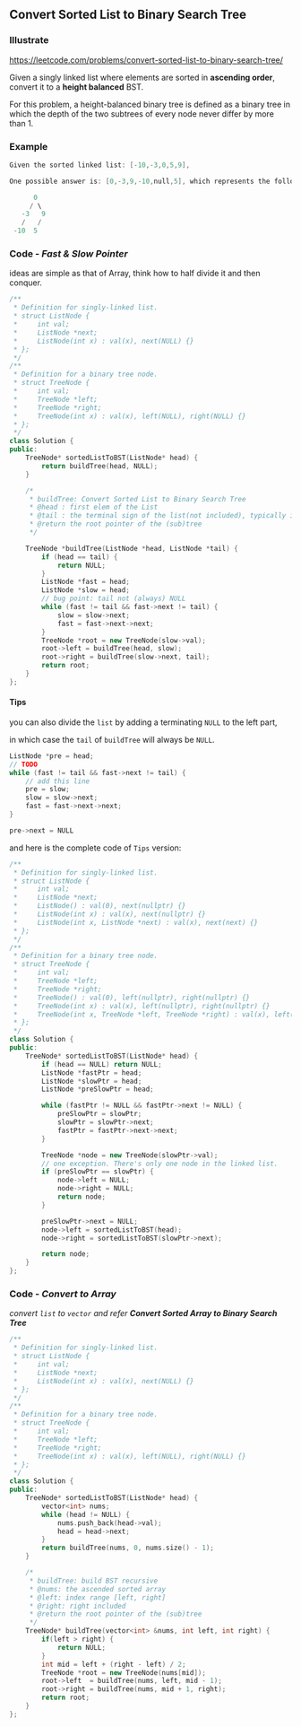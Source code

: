 ## Convert Sorted List to Binary Search Tree
### Illustrate
<https://leetcode.com/problems/convert-sorted-list-to-binary-search-tree/>

Given a singly linked list where elements are sorted in **ascending order**, convert it to a **height balanced** BST.

For this problem, a height-balanced binary tree is defined as a binary tree in which the depth of the two subtrees of every node never differ by more than 1.

### Example
```c
Given the sorted linked list: [-10,-3,0,5,9],

One possible answer is: [0,-3,9,-10,null,5], which represents the following height balanced BST:

      0
     / \
   -3   9
   /   /
 -10  5
```

### Code - _Fast & Slow Pointer_
ideas are simple as that of Array, think how to half divide it and then conquer.

```c++
/**
 * Definition for singly-linked list.
 * struct ListNode {
 *     int val;
 *     ListNode *next;
 *     ListNode(int x) : val(x), next(NULL) {}
 * };
 */
/**
 * Definition for a binary tree node.
 * struct TreeNode {
 *     int val;
 *     TreeNode *left;
 *     TreeNode *right;
 *     TreeNode(int x) : val(x), left(NULL), right(NULL) {}
 * };
 */
class Solution {
public:
    TreeNode* sortedListToBST(ListNode* head) {
        return buildTree(head, NULL);
    }

    /*
     * buildTree: Convert Sorted List to Binary Search Tree
     * @head : first elem of the List
     * @tail : the terminal sign of the list(not included), typically is NULL
     * @return the root pointer of the (sub)tree
     */

    TreeNode *buildTree(ListNode *head, ListNode *tail) {
        if (head == tail) {
            return NULL;
        }
        ListNode *fast = head;
        ListNode *slow = head;
        // bug point: tail not (always) NULL
        while (fast != tail && fast->next != tail) {
            slow = slow->next;
            fast = fast->next->next;
        }
        TreeNode *root = new TreeNode(slow->val);
        root->left = buildTree(head, slow);
        root->right = buildTree(slow->next, tail);
        return root;
    }
};
```

#### Tips
you can also divide the `list` by adding a terminating `NULL` to the left part,

in which case the `tail` of `buildTree` will always be `NULL`.

```c++
ListNode *pre = head;
// TODO
while (fast != tail && fast->next != tail) {
    // add this line
    pre = slow;
    slow = slow->next;
    fast = fast->next->next;
}

pre->next = NULL
```

and here is the complete code of `Tips` version:

```c++
/**
 * Definition for singly-linked list.
 * struct ListNode {
 *     int val;
 *     ListNode *next;
 *     ListNode() : val(0), next(nullptr) {}
 *     ListNode(int x) : val(x), next(nullptr) {}
 *     ListNode(int x, ListNode *next) : val(x), next(next) {}
 * };
 */
/**
 * Definition for a binary tree node.
 * struct TreeNode {
 *     int val;
 *     TreeNode *left;
 *     TreeNode *right;
 *     TreeNode() : val(0), left(nullptr), right(nullptr) {}
 *     TreeNode(int x) : val(x), left(nullptr), right(nullptr) {}
 *     TreeNode(int x, TreeNode *left, TreeNode *right) : val(x), left(left), right(right) {}
 * };
 */
class Solution {
public:
    TreeNode* sortedListToBST(ListNode* head) {
        if (head == NULL) return NULL;
        ListNode *fastPtr = head;
        ListNode *slowPtr = head;
        ListNode *preSlowPtr = head;

        while (fastPtr != NULL && fastPtr->next != NULL) {
            preSlowPtr = slowPtr;
            slowPtr = slowPtr->next;
            fastPtr = fastPtr->next->next;
        }

        TreeNode *node = new TreeNode(slowPtr->val);
        // one exception. There's only one node in the linked list.
        if (preSlowPtr == slowPtr) {
            node->left = NULL;
            node->right = NULL;
            return node;
        }

        preSlowPtr->next = NULL;
        node->left = sortedListToBST(head);
        node->right = sortedListToBST(slowPtr->next);

        return node;
    }
};
```

### Code - _Convert to Array_

_convert `list` to `vector` and refer **Convert Sorted Array to Binary Search Tree**_

```c++
/**
 * Definition for singly-linked list.
 * struct ListNode {
 *     int val;
 *     ListNode *next;
 *     ListNode(int x) : val(x), next(NULL) {}
 * };
 */
/**
 * Definition for a binary tree node.
 * struct TreeNode {
 *     int val;
 *     TreeNode *left;
 *     TreeNode *right;
 *     TreeNode(int x) : val(x), left(NULL), right(NULL) {}
 * };
 */
class Solution {
public:
    TreeNode* sortedListToBST(ListNode* head) {
        vector<int> nums;
        while (head != NULL) {
            nums.push_back(head->val);
            head = head->next;
        }
        return buildTree(nums, 0, nums.size() - 1);
    }

    /*
     * buildTree: build BST recursive
     * @nums: the ascended sorted array
     * @left: index range [left, right]
     * @right: right included
     * @return the root pointer of the (sub)tree
     */
    TreeNode* buildTree(vector<int> &nums, int left, int right) {
        if(left > right) {
            return NULL;
        }
        int mid = left + (right - left) / 2;
        TreeNode *root = new TreeNode(nums[mid]);
        root->left  = buildTree(nums, left, mid - 1);
        root->right = buildTree(nums, mid + 1, right);
        return root;
    }
};
```
